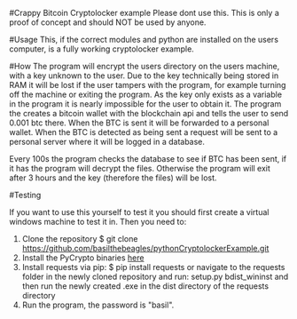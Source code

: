 #Crappy Bitcoin Cryptolocker example 
Please dont use this. This is only a proof of concept and should NOT be used by anyone.

#Usage
This, if the correct modules and python are installed on the users computer, is a fully working cryptolocker example.

#How
The program will encrypt the users directory on the users machine, with a key unknown to the user.
Due to the key technically being stored in RAM it will be lost if the user tampers with the program, for example turning off the machine or exiting the program. As the key only exists as a variable in the program it is nearly impossible for the user to obtain it.
The program the creates a bitcoin wallet with the blockchain api and tells the user to send 0.001 btc there. When the BTC is sent it will be forwarded to a personal wallet. When the BTC is detected as being sent a request will be sent to a personal server where it will be logged in a database.

Every 100s the program checks the database to see if BTC has been sent, if it has the program will decrypt the files. 
Otherwise the program will exit after 3 hours and the key (therefore the files) will be lost.

#Testing

If you want to use this yourself to test it you should first create a virtual windows machine to test it in.
Then you need to:

1. Clone the repository
	$ git clone https://github.com/basilthebeagles/pythonCryptolockerExample.git
2. Install the PyCrypto binaries [here](http://www.voidspace.org.uk/python/modules.shtml#pycrypto)
3. Install requests via pip:
	$ pip install requests
or navigate to the requests folder in the newly cloned repository and run:
	setup.py bdist_wininst
and then run the newly created .exe in the dist directory of the requests directory	
4. Run the program, the password is "basil".		   		
	
	


